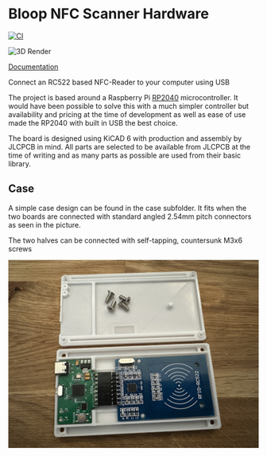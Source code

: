 # Bloop NFC Scanner Hardware

[![CI](https://github.com/bloop-box/nfc-scanner-hardware/actions/workflows/ci.yml/badge.svg)](https://github.com/bloop-box/nfc-scanner-hardware/actions/workflows/ci.yml)


![3D Render](https://bloop-box.github.io/nfc-scanner-hardware/3D/NFC2USB-3D_top.png)

[Documentation](https://bloop-box.github.io/nfc-scanner-hardware)


Connect an RC522 based NFC-Reader to your computer using USB

The project is based around a Raspberry Pi [RP2040](https://www.raspberrypi.com/documentation/microcontrollers/rp2040.html) microcontroller. It would have been possible to solve this with a much simpler controller but availability and pricing at the time of development as well as ease of use made the RP2040 with built in USB the best choice. 

The board is designed using KiCAD 6 with production and assembly by JLCPCB in mind. All parts are selected to be available from JLCPCB at the time of writing and as many parts as possible are used from their basic library.


## Case
A simple case design can be found in the case subfolder. It fits when the two boards are connected with standard angled 2.54mm pitch connectors as seen in the picture. 

The two halves can be connected with self-tapping, countersunk M3x6 screws

![Case](./case/NFC-Reader-Case.jpg)

